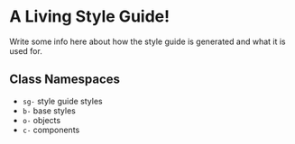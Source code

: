 # A Living Style Guide!

Write some info here about how the style guide is generated and what it is used for.

## Class Namespaces

* `sg-` style guide styles
* `b-` base styles
* `o-` objects
* `c-` components
